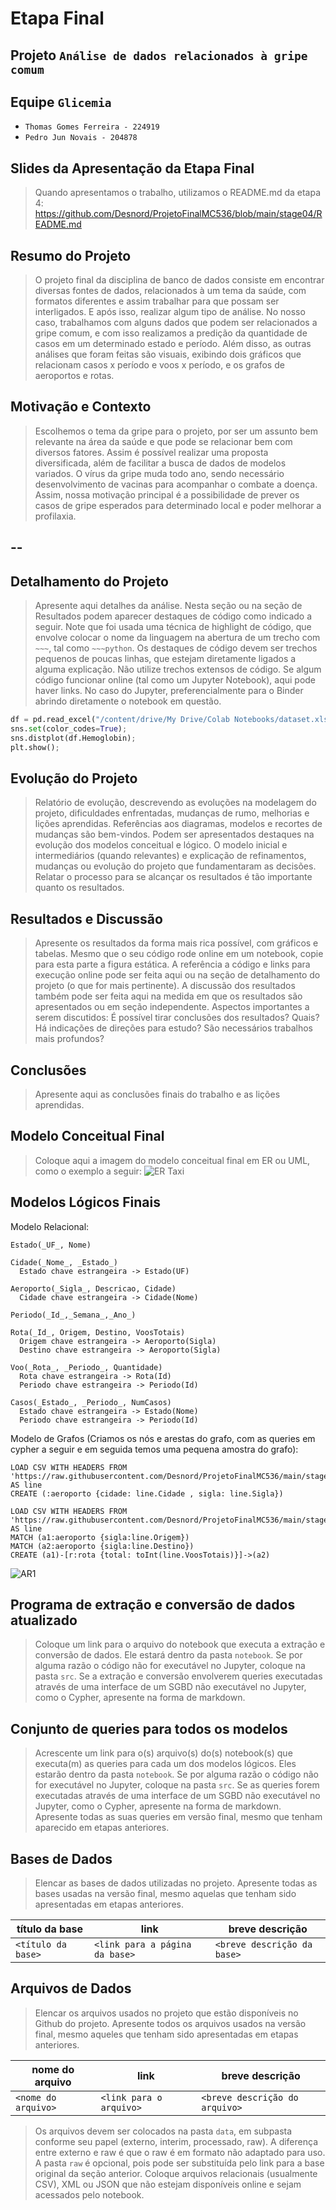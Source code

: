 # Etapa Final

## Projeto `Análise de dados relacionados à gripe comum`

## Equipe `Glicemia`
* `Thomas Gomes Ferreira - 224919`
* `Pedro Jun Novais - 204878`

## Slides da Apresentação da Etapa Final

>   Quando apresentamos o trabalho, utilizamos o README.md da etapa 4: https://github.com/Desnord/ProjetoFinalMC536/blob/main/stage04/README.md

## Resumo do Projeto
>   O projeto final da disciplina de banco de dados consiste em encontrar diversas fontes de dados, relacionados à um tema da saúde, com formatos diferentes e assim trabalhar para que possam ser interligados. E após isso, realizar algum tipo de análise. No nosso caso, trabalhamos com alguns dados que podem ser relacionados a gripe comum, e com isso realizamos a predição da quantidade de casos em um determinado estado e período. Além disso, as outras análises que foram feitas são visuais, exibindo dois gráficos que relacionam casos x período e voos x período, e os grafos de aeroportos e rotas.

## Motivação e Contexto
>   Escolhemos o tema da gripe para o projeto, por ser um assunto bem relevante na área da saúde e que pode se relacionar bem com diversos fatores. Assim é possível realizar uma proposta diversificada, além de facilitar a busca de dados de modelos variados. O vírus da gripe muda todo ano, sendo necessário desenvolvimento de vacinas para acompanhar o combate a doença. Assim, nossa motivação principal é a possibilidade de prever os casos de gripe esperados para determinado local e poder melhorar a profilaxia.

--
-- 

## Detalhamento do Projeto
> Apresente aqui detalhes da análise. Nesta seção ou na seção de Resultados podem aparecer destaques de código como indicado a seguir. Note que foi usada uma técnica de highlight de código, que envolve colocar o nome da linguagem na abertura de um trecho com `~~~`, tal como `~~~python`.
> Os destaques de código devem ser trechos pequenos de poucas linhas, que estejam diretamente ligados a alguma explicação. Não utilize trechos extensos de código. Se algum código funcionar online (tal como um Jupyter Notebook), aqui pode haver links. No caso do Jupyter, preferencialmente para o Binder abrindo diretamente o notebook em questão.

~~~python
df = pd.read_excel("/content/drive/My Drive/Colab Notebooks/dataset.xlsx");
sns.set(color_codes=True);
sns.distplot(df.Hemoglobin);
plt.show();
~~~

## Evolução do Projeto
> Relatório de evolução, descrevendo as evoluções na modelagem do projeto, dificuldades enfrentadas, mudanças de rumo, melhorias e lições aprendidas. Referências aos diagramas, modelos e recortes de mudanças são bem-vindos.
> Podem ser apresentados destaques na evolução dos modelos conceitual e lógico. O modelo inicial e intermediários (quando relevantes) e explicação de refinamentos, mudanças ou evolução do projeto que fundamentaram as decisões.
> Relatar o processo para se alcançar os resultados é tão importante quanto os resultados.

## Resultados e Discussão
> Apresente os resultados da forma mais rica possível, com gráficos e tabelas. Mesmo que o seu código rode online em um notebook, copie para esta parte a figura estática. A referência a código e links para execução online pode ser feita aqui ou na seção de detalhamento do projeto (o que for mais pertinente).
> A discussão dos resultados também pode ser feita aqui na medida em que os resultados são apresentados ou em seção independente. Aspectos importantes a serem discutidos: É possível tirar conclusões dos resultados? Quais? Há indicações de direções para estudo? São necessários trabalhos mais profundos?

## Conclusões
> Apresente aqui as conclusões finais do trabalho e as lições aprendidas.

## Modelo Conceitual Final

> Coloque aqui a imagem do modelo conceitual final em ER ou UML, como o exemplo a seguir:
> ![ER Taxi](images/er-taxi.png)

## Modelos Lógicos Finais

Modelo Relacional:
~~~
Estado(_UF_, Nome)

Cidade(_Nome_, _Estado_)
  Estado chave estrangeira -> Estado(UF)
  
Aeroporto(_Sigla_, Descricao, Cidade)
  Cidade chave estrangeira -> Cidade(Nome)
 
Periodo(_Id_,_Semana_,_Ano_)

Rota(_Id_, Origem, Destino, VoosTotais)
  Origem chave estrangeira -> Aeroporto(Sigla)
  Destino chave estrangeira -> Aeroporto(Sigla)
 
Voo(_Rota_, _Periodo_, Quantidade)
  Rota chave estrangeira -> Rota(Id)
  Periodo chave estrangeira -> Periodo(Id)
  
Casos(_Estado_, _Periodo_, NumCasos)
  Estado chave estrangeira -> Estado(Nome)
  Periodo chave estrangeira -> Periodo(Id)
~~~

Modelo de Grafos (Criamos os nós e arestas do grafo, com as queries em cypher a seguir e em seguida temos uma pequena amostra do grafo):
~~~ cypher
LOAD CSV WITH HEADERS FROM 'https://raw.githubusercontent.com/Desnord/ProjetoFinalMC536/main/stage04/data/processed/aeroportoFINAL.csv' AS line
CREATE (:aeroporto {cidade: line.Cidade , sigla: line.Sigla})
~~~

~~~ cypher
LOAD CSV WITH HEADERS FROM 'https://raw.githubusercontent.com/Desnord/ProjetoFinalMC536/main/stage04/data/processed/rota.csv' AS line
MATCH (a1:aeroporto {sigla:line.Origem})
MATCH (a2:aeroporto {sigla:line.Destino})
CREATE (a1)-[r:rota {total: toInt(line.VoosTotais)}]->(a2)
~~~

![AR1](https://github.com/Desnord/ProjetoFinalMC536/blob/main/Etapa%20Final/assets/aeroportosErotas.png)

## Programa de extração e conversão de dados atualizado

> Coloque um link para o arquivo do notebook que executa a extração e conversão de dados. Ele estará dentro da pasta `notebook`. Se por alguma razão o código não for executável no Jupyter, coloque na pasta `src`. Se a extração e conversão envolverem queries executadas através de uma interface de um SGBD não executável no Jupyter, como o Cypher, apresente na forma de markdown.

## Conjunto de queries para todos os modelos

> Acrescente um link para o(s) arquivo(s) do(s) notebook(s) que executa(m) as queries para cada um dos modelos lógicos. Eles estarão dentro da pasta `notebook`. Se por alguma razão o código não for executável no Jupyter, coloque na pasta `src`. Se as queries forem executadas através de uma interface de um SGBD não executável no Jupyter, como o Cypher, apresente na forma de markdown.
> Apresente todas as suas queries em versão final, mesmo que tenham aparecido em etapas anteriores.

## Bases de Dados
> Elencar as bases de dados utilizadas no projeto. Apresente todas as bases usadas na versão final, mesmo aquelas que tenham sido apresentadas em etapas anteriores.

título da base | link | breve descrição
----- | ----- | -----
`<título da base>` | `<link para a página da base>` | `<breve descrição da base>`

## Arquivos de Dados
> Elencar os arquivos usados no projeto que estão disponíveis no Github do projeto. Apresente todos os arquivos usados na versão final, mesmo aqueles que tenham sido apresentadas em etapas anteriores.

nome do arquivo | link | breve descrição
----- | ----- | -----
`<nome do arquivo>` | `<link para o arquivo>` | `<breve descrição do arquivo>`

> Os arquivos devem ser colocados na pasta `data`, em subpasta conforme seu papel (externo, interim, processado, raw). A diferença entre externo e raw é que o raw é em formato não adaptado para uso. A pasta `raw` é opcional, pois pode ser substituída pelo link para a base original da seção anterior.
> Coloque arquivos relacionais (usualmente CSV), XML ou JSON que não estejam disponíveis online e sejam acessados pelo notebook.
